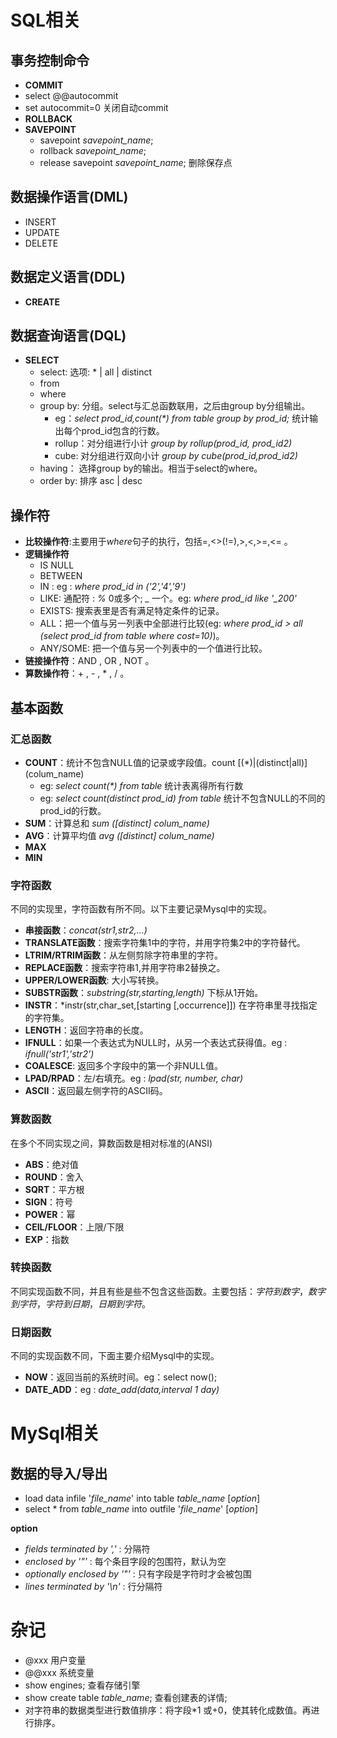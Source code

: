 # SQL相关
## 事务控制命令

+  **COMMIT**
  + select @@autocommit
  + set autocommit=0 关闭自动commit
+ **ROLLBACK**
+ **SAVEPOINT**
  + savepoint *savepoint_name*;
  + rollback *savepoint_name*;
  + release savepoint *savepoint_name*;  删除保存点
  
## 数据操作语言(DML)
  
+ INSERT
+ UPDATE
+ DELETE

## 数据定义语言(DDL)

+ **CREATE**

## 数据查询语言(DQL)

+ **SELECT**
  + select: 选项: * | all | distinct
  + from
  + where
  + group by: 分组。select与汇总函数联用，之后由group by分组输出。
    + eg：*select prod\_id,count(\*) from table group by prod\_id;* 统计输出每个prod\_id包含的行数。
    + rollup：对分组进行小计 *group by rollup(prod\_id, prod\_id2)*
	+ cube: 对分组进行双向小计 *group by cube(prod\_id,prod\_id2)*
  + having： 选择group by的输出。相当于select的where。
  + order by: 排序 asc | desc

## 操作符

+ **比较操作符**:主要用于*where*句子的执行，包括=,<>(!=),>,<,>=,<= 。
+ **逻辑操作符**
  + IS NULL
  + BETWEEN
  + IN : eg : *where prod_id in ('2','4','9')*
  + LIKE: 通配符 : *%* 0或多个; *\_* 一个。eg: *where prod_id like '\_200'*
  + EXISTS: 搜索表里是否有满足特定条件的记录。
  + ALL：把一个值与另一列表中全部进行比较(eg: *where prod\_id > all (select prod\_id from table where cost=10)*)。
  + ANY/SOME: 把一个值与另一个列表中的一个值进行比较。
+ **链接操作符**：AND , OR , NOT 。
+ **算数操作符**：+ , - , * , / 。

## 基本函数
### 汇总函数
+ **COUNT**：统计不包含NULL值的记录或字段值。count [(*)|(distinct|all)] (colum_name)
  + eg: *select count(\*) from table*    统计表离得所有行数
  + eg: *select count(distinct prod_id) from table*    统计不包含NULL的不同的prod_id的行数。
+ **SUM**：计算总和 *sum ([distinct] colum_name)*
+ **AVG**：计算平均值 *avg ([distinct] colum_name)*
+ **MAX**
+ **MIN**

### 字符函数
不同的实现里，字符函数有所不同。以下主要记录Mysql中的实现。

+ **串接函数**：*concat(str1,str2,...)*
+ **TRANSLATE函数**：搜索字符集1中的字符，并用字符集2中的字符替代。
+ **LTRIM/RTRIM函数**：从左侧剪除字符串里的字符。
+ **REPLACE函数**：搜索字符串1,并用字符串2替换之。
+ **UPPER/LOWER函数**: 大小写转换。
+ **SUBSTR函数**：*substring(str,starting,length)* 下标从1开始。
+ **INSTR**：*instr(str,char_set,[starting [,occurrence]]) 在字符串里寻找指定的字符集。
+ **LENGTH**：返回字符串的长度。
+ **IFNULL**：如果一个表达式为NULL时，从另一个表达式获得值。eg : *ifnull('str1','str2')*
+ **COALESCE**: 返回多个字段中的第一个非NULL值。
+ **LPAD/RPAD**：左/右填充。eg : *lpad(str, number, char)*
+ **ASCII**：返回最左侧字符的ASCII码。

### 算数函数
在多个不同实现之间，算数函数是相对标准的(ANSI)

+ **ABS**：绝对值
+ **ROUND**：舍入
+ **SQRT**：平方根
+ **SIGN**：符号
+ **POWER**：幂
+ **CEIL/FLOOR**：上限/下限
+ **EXP**：指数

### 转换函数
不同实现函数不同，并且有些是些不包含这些函数。主要包括：*字符到数字*，*数字到字符*，*字符到日期*，*日期到字符*。

### 日期函数
不同的实现函数不同，下面主要介绍Mysql中的实现。

+ **NOW**：返回当前的系统时间。eg：select now();
+ **DATE_ADD**：eg : *date_add(data,interval 1 day)*

# MySql相关
## 数据的导入/导出
+ load data infile '*file\_name*' into table *table_name* [*option*]
+ select * from *table_name* into outfile '*file_name*' [*option*]

**option**
+ *fields terminated by ','* : 分隔符
+ *enclosed by '"'* : 每个条目字段的包围符，默认为空
+ *optionally enclosed by '"'* : 只有字段是字符时才会被包围
+ *lines terminated by '\n'* : 行分隔符


# 杂记

+ @xxx 用户变量
+ @@xxx 系统变量
+ show engines; 查看存储引擎
+ show create table *table_name*; 查看创建表的详情;
+ 对字符串的数据类型进行数值排序：将字段*1 或+0，使其转化成数值。再进行排序。












